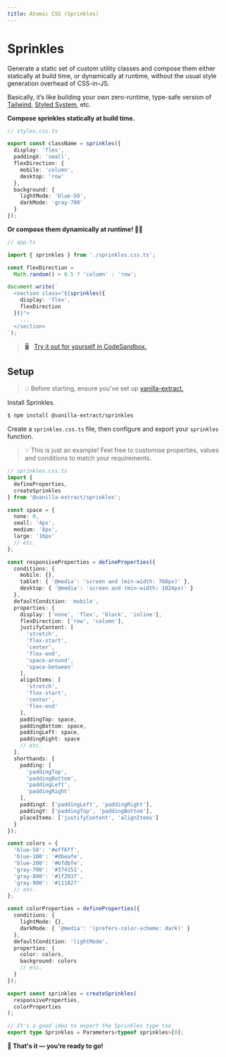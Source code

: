 ```yaml
---
title: Atomic CSS (Sprinkles)
---
```


# Sprinkles

Generate a static set of custom utility classes and compose them either statically at build time, or dynamically at runtime, without the usual style generation overhead of CSS-in-JS.

Basically, it’s like building your own zero-runtime, type-safe version of [Tailwind](https://tailwindcss.com), [Styled System](https://styled-system.com), etc.

**Compose sprinkles statically at build time.**

```ts
// styles.css.ts

export const className = sprinkles({
  display: 'flex',
  paddingX: 'small',
  flexDirection: {
    mobile: 'column',
    desktop: 'row'
  },
  background: {
    lightMode: 'blue-50',
    darkMode: 'gray-700'
  }
});
```

**Or compose them dynamically at runtime! 🏃‍♂️**

```ts
// app.ts

import { sprinkles } from './sprinkles.css.ts';

const flexDirection =
  Math.random() > 0.5 ? 'column' : 'row';

document.write(`
  <section class="${sprinkles({
    display: 'flex',
    flexDirection
  })}">
    ...
  </section>
`);
```

> 🖥 &nbsp; [Try it out for yourself in CodeSandbox.](https://codesandbox.io/s/github/seek-oss/vanilla-extract/tree/master/examples/webpack-react?file=/src/sprinkles.css.ts)

## Setup

> 💡 Before starting, ensure you've set up [vanilla-extract.](/documentation/setup)

Install Sprinkles.

```bash
$ npm install @vanilla-extract/sprinkles
```

Create a `sprinkles.css.ts` file, then configure and export your `sprinkles` function.

> 💡 This is just an example! Feel free to customise properties, values and conditions to match your requirements.

```ts
// sprinkles.css.ts
import {
  defineProperties,
  createSprinkles
} from '@vanilla-extract/sprinkles';

const space = {
  none: 0,
  small: '4px',
  medium: '8px',
  large: '16px'
  // etc.
};

const responsiveProperties = defineProperties({
  conditions: {
    mobile: {},
    tablet: { '@media': 'screen and (min-width: 768px)' },
    desktop: { '@media': 'screen and (min-width: 1024px)' }
  },
  defaultCondition: 'mobile',
  properties: {
    display: ['none', 'flex', 'block', 'inline'],
    flexDirection: ['row', 'column'],
    justifyContent: [
      'stretch',
      'flex-start',
      'center',
      'flex-end',
      'space-around',
      'space-between'
    ],
    alignItems: [
      'stretch',
      'flex-start',
      'center',
      'flex-end'
    ],
    paddingTop: space,
    paddingBottom: space,
    paddingLeft: space,
    paddingRight: space
    // etc.
  },
  shorthands: {
    padding: [
      'paddingTop',
      'paddingBottom',
      'paddingLeft',
      'paddingRight'
    ],
    paddingX: ['paddingLeft', 'paddingRight'],
    paddingY: ['paddingTop', 'paddingBottom'],
    placeItems: ['justifyContent', 'alignItems']
  }
});

const colors = {
  'blue-50': '#eff6ff',
  'blue-100': '#dbeafe',
  'blue-200': '#bfdbfe',
  'gray-700': '#374151',
  'gray-800': '#1f2937',
  'gray-900': '#111827'
  // etc.
};

const colorProperties = defineProperties({
  conditions: {
    lightMode: {},
    darkMode: { '@media': '(prefers-color-scheme: dark)' }
  },
  defaultCondition: 'lightMode',
  properties: {
    color: colors,
    background: colors
    // etc.
  }
});

export const sprinkles = createSprinkles(
  responsiveProperties,
  colorProperties
);

// It's a good idea to export the Sprinkles type too
export type Sprinkles = Parameters<typeof sprinkles>[0];
```

**🎉 That's it — you’re ready to go!**
